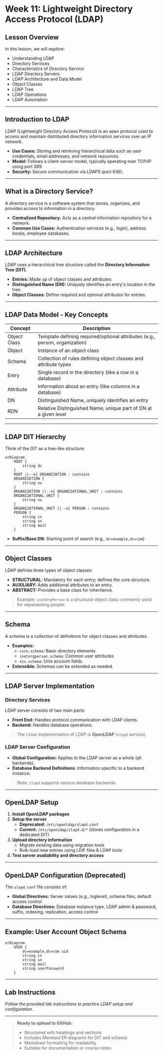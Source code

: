 # Week 11: Lightweight Directory Access Protocol (LDAP)

## Lesson Overview

In this lesson, we will explore:

- Understanding LDAP
- Directory Services
- Characteristics of Directory Service
- LDAP Directory Servers
- LDAP Architecture and Data Model
- Object Classes
- LDAP Tree
- LDAP Operations
- LDAP Automation

---

## Introduction to LDAP

LDAP (Lightweight Directory Access Protocol) is an open protocol used to access and maintain distributed directory information services over an IP network.

- **Use Cases:** Storing and retrieving hierarchical data such as user credentials, email addresses, and network resources.
- **Model:** Follows a client-server model, typically operating over TCP/IP using port 389.
- **Security:** Secure communication via LDAPS (port 636).

---

## What is a Directory Service?

A directory service is a software system that stores, organizes, and provides access to information in a directory.

- **Centralized Repository:** Acts as a central information repository for a network.
- **Common Use Cases:** Authentication services (e.g., login), address books, employee databases.

---

## LDAP Architecture

LDAP uses a hierarchical tree structure called the **Directory Information Tree (DIT)**.

- **Entries:** Made up of object classes and attributes.
- **Distinguished Name (DN):** Uniquely identifies an entry's location in the tree.
- **Object Classes:** Define required and optional attributes for entries.

---

## LDAP Data Model - Key Concepts

| Concept         | Description                                                                 |
|-----------------|-----------------------------------------------------------------------------|
| Object Class    | Template defining required/optional attributes (e.g., person, organization)  |
| Object          | Instance of an object class                                                 |
| Schema          | Collection of rules defining object classes and attribute types              |
| Entry           | Single record in the directory (like a row in a database)                   |
| Attribute       | Information about an entry (like columns in a database)                     |
| DN              | Distinguished Name, uniquely identifies an entry                            |
| RDN             | Relative Distinguished Name, unique part of DN at a given level             |

---

## LDAP DIT Hierarchy

Think of the DIT as a tree-like structure:

```mermaid
erDiagram
    ROOT {
        string dc
    }
    ROOT ||--o{ ORGANIZATION : contains
    ORGANIZATION {
        string ou
    }
    ORGANIZATION ||--o{ ORGANIZATIONAL_UNIT : contains
    ORGANIZATIONAL_UNIT {
        string ou
    }
    ORGANIZATIONAL_UNIT ||--o{ PERSON : contains
    PERSON {
        string cn
        string sn
        string mail
    }
```

- **Suffix/Base DN:** Starting point of search (e.g., `dc=example,dc=com`)

---

## Object Classes

LDAP defines three types of object classes:

- **STRUCTURAL:** Mandatory for each entry; defines the core structure.
- **AUXILIARY:** Adds additional attributes to an entry.
- **ABSTRACT:** Provides a base class for inheritance.

> Example: `inetOrgPerson` is a structural object class commonly used for representing people.

---

## Schema

A schema is a collection of definitions for object classes and attributes.

- **Examples:**
  - `core.schema`: Basic directory elements
  - `inetorgperson.schema`: Common user attributes
  - `nis.schema`: Unix account fields
- **Extensible:** Schemas can be extended as needed.

---

## LDAP Server Implementation

### Directory Services

LDAP server consists of two main parts:

- **Front End:** Handles protocol communication with LDAP clients.
- **Backend:** Handles database operations.

> The Linux implementation of LDAP is **OpenLDAP** (`slapd` service).

### LDAP Server Configuration

- **Global Configuration:** Applies to the LDAP server as a whole (all backends).
- **Database Backend Definitions:** Information specific to a backend instance.

> Note: `slapd` supports various database backends.

---

## OpenLDAP Setup

1. **Install OpenLDAP packages**
2. **Setup the server**
   - **Deprecated:** `/etc/openldap/slapd.conf`
   - **Current:** `/etc/openldap/slapd.d/*` (stores configuration in a dedicated DIT)
3. **Upload directory information**
   - Migrate existing data using migration tools
   - Bulk-load new entries using LDIF files & LDAP tools
4. **Test server availability and directory access**

---

## OpenLDAP Configuration (Deprecated)

The `slapd.conf` file consists of:

- **Global Directives:** Server values (e.g., loglevel), schema files, default access control
- **Database Directives:** Database instance type, LDAP admin & password, suffix, indexing, replication, access control

---

## Example: User Account Object Schema

```mermaid
erDiagram
    USER {
        dc=example,dc=com uid
        string cn
        string sn
        string mail
        string userPassword
    }
```

---

## Lab Instructions

_Follow the provided lab instructions to practice LDAP setup and configuration._

---

> **Ready to upload to GitHub:**  
> - Structured with headings and sections  
> - Includes Mermaid ER diagrams for DIT and schema  
> - Markdown formatting for readability  
> - Suitable for documentation or course notes
